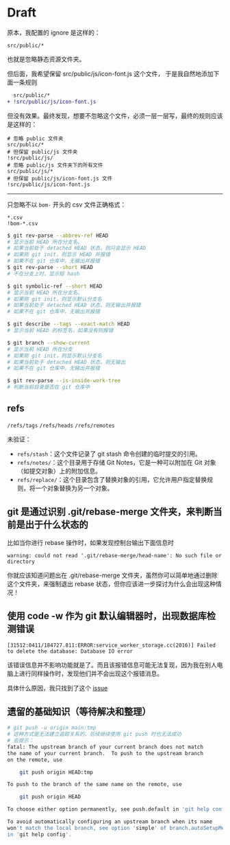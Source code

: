 # Draft

原本，我配置的 ignore 是这样的：

```ignore
src/public/*
```

也就是忽略静态资源文件夹。

但后面，我希望保留 src/public/js/icon-font.js 这个文件，
于是我自然地添加下面一条规则

```diff
  src/public/*
+ !src/public/js/icon-font.js
```

但没有效果。最终发现，想要不忽略这个文件，必须一层一层写，最终的规则应该是这样的：

```ignore
# 忽略 public 文件夹
src/public/*
# 但保留 public/js 文件夹
!src/public/js/
# 忽略 public/js 文件夹下的所有文件
src/public/js/*
# 但保留 public/js/icon-font.js 文件
!src/public/js/icon-font.js
```

---

只忽略不以 `bom-` 开头的 csv 文件正确格式：
```ignore
*.csv
!bom-*.csv
```

```sh
$ git rev-parse --abbrev-ref HEAD
# 显示当前 HEAD 所在分支名。
# 如果当前处于 detached HEAD 状态，则只会显示 HEAD
# 如果刚 git init，则显示 HEAD 并报错
# 如果不在 git 仓库中，无输出并报错
$ git rev-parse --short HEAD
# 不在分支上时，显示短 hash

$ git symbolic-ref --short HEAD
# 显示当前 HEAD 所在分支名。
# 如果刚 git init，则显示默认分支名
# 如果当前处于 detached HEAD 状态，则无输出并报错
# 如果不在 git 仓库中，无输出并报错

$ git describe --tags --exact-match HEAD
# 显示当前 HEAD 的标签名，如果没有则报错

$ git branch --show-current
# 显示当前 HEAD 所在分支
# 如果刚 git init，则显示默认分支名
# 如果当前处于 detached HEAD 状态，则无输出
# 如果不在 git 仓库中，无输出并报错

$ git rev-parse --is-inside-work-tree
# 判断当前目录是否在 git 仓库中
```

## refs

`/refs/tags`
`/refs/heads`
`/refs/remotes`


未验证：
- `refs/stash`：这个文件记录了 git stash 命令创建的临时提交的引用。
- `refs/notes/`：这个目录用于存储 Git Notes，它是一种可以附加在 Git 对象（如提交对象）上的附加信息。
- `refs/replace/`：这个目录包含了替换对象的引用，它允许用户指定替换规则，将一个对象替换为另一个对象。

## git 是通过识别 .git/rebase-merge 文件夹，来判断当前是出于什么状态的

比如当你进行 rebase 操作时，如果发现控制台输出下面信息时

```
warning: could not read '.git/rebase-merge/head-name': No such file or directory
```

你就应该知道问题出在 .git/rebase-merge 文件夹，虽然你可以简单地通过删除这个文件夹，来强制退出 rebase 状态，但你应该进一步探讨为什么会出现这种情况！

## 使用 code -w 作为 git 默认编辑器时，出现数据库检测错误

```
[31512:0411/184727.811:ERROR:service_worker_storage.cc(2016)] Failed to delete the database: Database IO error
```
该错误信息并不影响功能就是了。而且该报错信息可能无法复现，因为我在别人电脑上进行同样操作时，发现他们并不会出现这个报错消息。

具体什么原因，我只找到了这个 [issue](https://github.com/electron/electron/issues/35036)

## 遗留的基础知识（等待解决和整理）

```sh
# git push -u origin main:tmp
# 这种方式是无法建立追踪关系的，后续继续使用 git push 时也无法成功
# 会提示：
fatal: The upstream branch of your current branch does not match
the name of your current branch.  To push to the upstream branch
on the remote, use

    git push origin HEAD:tmp

To push to the branch of the same name on the remote, use

    git push origin HEAD

To choose either option permanently, see push.default in 'git help config'.

To avoid automatically configuring an upstream branch when its name
won't match the local branch, see option 'simple' of branch.autoSetupMerge
in 'git help config'.

```
